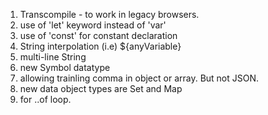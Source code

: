 1. Transcompile -  to work in legacy browsers.
2. use of 'let' keyword instead of 'var'
3. use of 'const' for constant declaration
4. String interpolation \(i.e\) ${anyVariable}
5. multi-line String
6. new Symbol datatype
7. allowing trainling comma in object or array. But not JSON.
8. new data object types are  Set and Map
9. for ..of loop.

